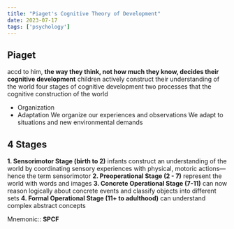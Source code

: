 ```yaml
---
title: "Piaget's Cognitive Theory of Development"
date: 2023-07-17
tags: ['psychology']
---
```

## Piaget

   accd to him, **the way they think, not how much they know, decides their cognitive development**
   children actively construct their understanding of the world 
   four stages of cognitive development
   two processes that the cognitive construction of the world
   - Organization
   - Adaptation
   We organize our experiences and observations
   We adapt to situations and new environmental demands
   
## 4 Stages
**1. **Sensorimotor Stage** (birth to 2)**
	infants construct an understanding of   the world by coordinating sensory experiences with physical, motoric actions—hence the term sensorimotor 
**2. Preoperational Stage (2 - 7)**
  represent the world with words and images 
**3. Concrete Operational Stage (7-11)** 
   can now reason logically about concrete events and classify objects into different sets
**4. Formal Operational Stage (11+ to adulthood)**
   can understand complex abstract concepts

  Mnemonic:: **SPCF**
  